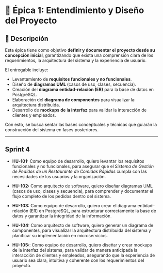 # 📌 Épica 1: Entendimiento y Diseño del Proyecto  

## 📝 Descripción  
Esta épica tiene como objetivo **definir y documentar el proyecto desde su concepción inicial**, garantizando que exista una comprensión clara de los requerimientos, la arquitectura del sistema y la experiencia de usuario.  

El entregable incluye:  
- Levantamiento de **requisitos funcionales y no funcionales**.  
- Diseño de **diagramas UML** (casos de uso, clases, secuencia).  
- Creación del **diagrama entidad-relación (ER)** para la base de datos en PostgreSQL.  
- Elaboración del **diagrama de componentes** para visualizar la arquitectura distribuida.  
- Desarrollo de **mockups de la interfaz** para validar la interacción de clientes y empleados.  

Con esto, se busca sentar las bases conceptuales y técnicas que guiarán la construcción del sistema en fases posteriores.  

---

## Sprint 4  

- **HU-101:** Como equipo de desarrollo, quiero levantar los requisitos funcionales y no funcionales, para asegurar que el *Sistema de Gestión de Pedidos de un Restaurante de Comidas Rápidas* cumpla con las necesidades de los usuarios y la organización.  


- **HU-102:** Como arquitecto de software, quiero diseñar diagramas UML (casos de uso, clases y secuencia), para comprender y documentar el flujo completo de los pedidos dentro del sistema.  


- **HU-103:**  Como equipo de desarrollo, quiero crear el diagrama entidad–relación (ER) en PostgreSQL, para estructurar correctamente la base de datos y garantizar la integridad de la información.  


- **HU-104:** Como arquitecto de software, quiero generar un diagrama de componentes, para visualizar la arquitectura distribuida del sistema y planificar su implementación en microservicios.  


- **HU-105:**: Como equipo de desarrollo, quiero diseñar y crear mockups de la interfaz del sistema, para validar de manera anticipada la interacción de clientes y empleados, asegurando que la experiencia de usuario sea clara, intuitiva y coherente con los requerimientos del proyecto.  
